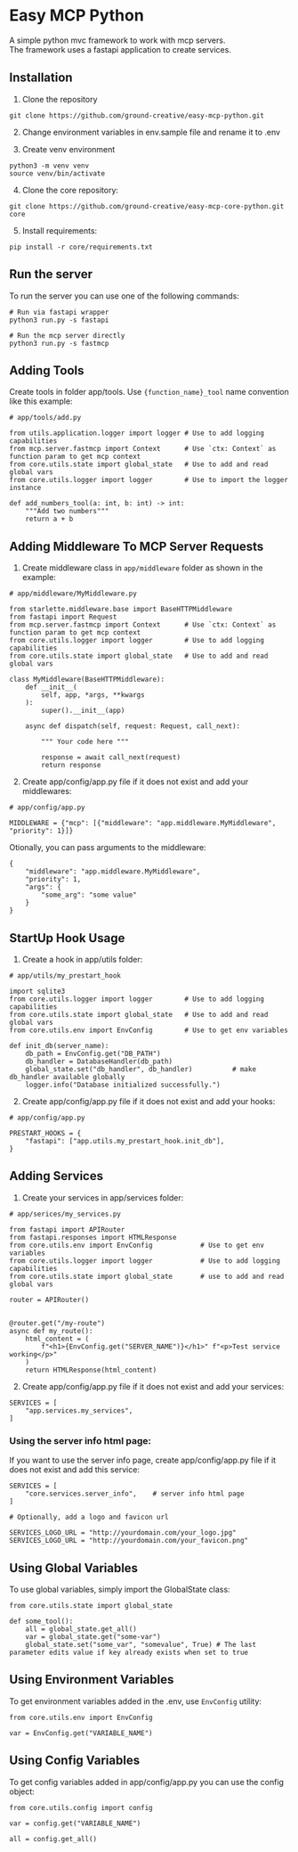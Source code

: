 # Easy MCP Python

A simple python mvc framework to work with mcp servers.<br>
The framework uses a fastapi application to create services.

## Installation

1. Clone the repository

```
git clone https://github.com/ground-creative/easy-mcp-python.git
```

2. Change environment variables in env.sample file and rename it to .env

3. Create venv environment

```
python3 -m venv venv
source venv/bin/activate
```

4. Clone the core repository:

```
git clone https://github.com/ground-creative/easy-mcp-core-python.git core
```

5. Install requirements:

```
pip install -r core/requirements.txt
```

## Run the server

To run the server you can use one of the following commands:

```
# Run via fastapi wrapper
python3 run.py -s fastapi

# Run the mcp server directly
python3 run.py -s fastmcp
```

## Adding Tools

Create tools in folder app/tools. Use `{function_name}_tool` name convention like this example:

```
# app/tools/add.py

from utils.application.logger import logger # Use to add logging capabilities
from mcp.server.fastmcp import Context      # Use `ctx: Context` as function param to get mcp context
from core.utils.state import global_state   # Use to add and read global vars
from core.utils.logger import logger        # Use to import the logger instance

def add_numbers_tool(a: int, b: int) -> int:
    """Add two numbers"""
    return a + b
```

## Adding Middleware To MCP Server Requests

1. Create middleware class in `app/middleware` folder as shown in the example:

```
# app/middleware/MyMiddleware.py

from starlette.middleware.base import BaseHTTPMiddleware
from fastapi import Request
from mcp.server.fastmcp import Context      # Use `ctx: Context` as function param to get mcp context
from core.utils.logger import logger        # Use to add logging capabilities
from core.utils.state import global_state   # Use to add and read global vars

class MyMiddleware(BaseHTTPMiddleware):
    def __init__(
        self, app, *args, **kwargs
    ):
        super().__init__(app)

    async def dispatch(self, request: Request, call_next):

        """ Your code here """

        response = await call_next(request)
        return response

```

2. Create app/config/app.py file if it does not exist and add your middlewares:

```
# app/config/app.py

MIDDLEWARE = {"mcp": [{"middleware": "app.middleware.MyMiddleware", "priority": 1}]}
```

Otionally, you can pass arguments to the middleware:

```
{
    "middleware": "app.middleware.MyMiddleware",
    "priority": 1,
    "args": {
        "some_arg": "some value"
    }
}
```

## StartUp Hook Usage

1. Create a hook in app/utils folder:

```
# app/utils/my_prestart_hook

import sqlite3
from core.utils.logger import logger        # Use to add logging capabilities
from core.utils.state import global_state   # Use to add and read global vars
from core.utils.env import EnvConfig        # Use to get env variables

def init_db(server_name):
    db_path = EnvConfig.get("DB_PATH")
    db_handler = DatabaseHandler(db_path)
    global_state.set("db_handler", db_handler)          # make db_handler available globally
    logger.info("Database initialized successfully.")
```

2. Create app/config/app.py file if it does not exist and add your hooks:

```
# app/config/app.py

PRESTART_HOOKS = {
    "fastapi": ["app.utils.my_prestart_hook.init_db"],
}
```

## Adding Services

1. Create your services in app/services folder:

```
# app/serices/my_services.py

from fastapi import APIRouter
from fastapi.responses import HTMLResponse
from core.utils.env import EnvConfig            # Use to get env variables
from core.utils.logger import logger            # Use to add logging capabilities
from core.utils.state import global_state       # use to add and read global vars

router = APIRouter()


@router.get("/my-route")
async def my_route():
    html_content = (
        f"<h1>{EnvConfig.get("SERVER_NAME")}</h1>" f"<p>Test service working</p>"
    )
    return HTMLResponse(html_content)

```

2. Create app/config/app.py file if it does not exist and add your services:

```
SERVICES = [
    "app.services.my_services",
]
```

### Using the server info html page:

If you want to use the server info page, create app/config/app.py file if it does not exist and add this service:

```
SERVICES = [
    "core.services.server_info",    # server info html page
]

# Optionally, add a logo and favicon url

SERVICES_LOGO_URL = "http://yourdomain.com/your_logo.jpg"
SERVICES_LOGO_URL = "http://yourdomain.com/your_favicon.png"
```

## Using Global Variables

To use global variables, simply import the GlobalState class:

```
from core.utils.state import global_state

def some_tool():
    all = global_state.get_all()
    var = global_state.get("some-var")
    global_state.set("some_var", "somevalue", True) # The last parameter edits value if key already exists when set to true
```

## Using Environment Variables

To get environment variables added in the .env, use `EnvConfig` utility:

```
from core.utils.env import EnvConfig

var = EnvConfig.get("VARIABLE_NAME")
```

## Using Config Variables

To get config variables added in app/config/app.py you can use the config object:

```
from core.utils.config import config

var = config.get("VARIABLE_NAME")

all = config.get_all()
```
